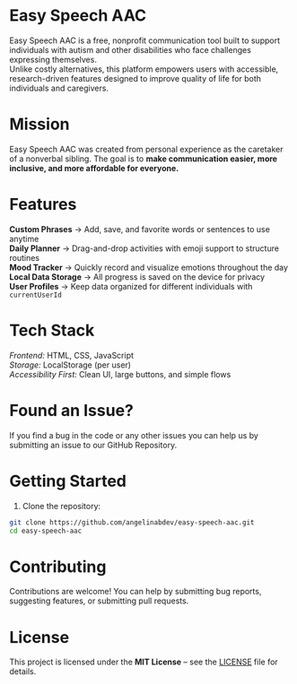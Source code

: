 # Easy Speech AAC
Easy Speech AAC is a free, nonprofit communication tool built to support individuals with autism and other disabilities who face challenges expressing themselves.  
Unlike costly alternatives, this platform empowers users with accessible, research-driven features designed to improve quality of life for both individuals and caregivers.  

# Mission  
Easy Speech AAC was created from personal experience as the caretaker of a nonverbal sibling. The goal is to **make communication easier, more inclusive, and more affordable for everyone.**

# Features  
**Custom Phrases** → Add, save, and favorite words or sentences to use anytime  
**Daily Planner** → Drag-and-drop activities with emoji support to structure routines  
**Mood Tracker** → Quickly record and visualize emotions throughout the day  
**Local Data Storage** → All progress is saved on the device for privacy  
**User Profiles** → Keep data organized for different individuals with `currentUserId`  

# Tech Stack  
*Frontend:* HTML, CSS, JavaScript  
*Storage:* LocalStorage (per user)  
*Accessibility First:* Clean UI, large buttons, and simple flows  

# Found an Issue?
If you find a bug in the code or any other issues you can help us by submitting an issue to our GitHub Repository.

# Getting Started  
1. Clone the repository:
```bash
git clone https://github.com/angelinabdev/easy-speech-aac.git
cd easy-speech-aac
```
# Contributing
Contributions are welcome! You can help by submitting bug reports, suggesting features, or submitting pull requests.

# License
This project is licensed under the **MIT License** – see the [LICENSE](LICENSE) file for details.
